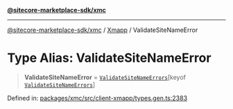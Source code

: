 [**@sitecore-marketplace-sdk/xmc**](../../../../README.md)

***

[@sitecore-marketplace-sdk/xmc](../../../../README.md) / [Xmapp](../README.md) / ValidateSiteNameError

# Type Alias: ValidateSiteNameError

> **ValidateSiteNameError** = [`ValidateSiteNameErrors`](ValidateSiteNameErrors.md)\[keyof [`ValidateSiteNameErrors`](ValidateSiteNameErrors.md)\]

Defined in: [packages/xmc/src/client-xmapp/types.gen.ts:2383](https://github.com/Sitecore/marketplace-sdk/blob/main/packages/xmc/src/client-xmapp/types.gen.ts#L2383)
